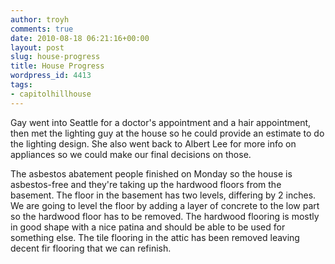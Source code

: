 ```yaml
---
author: troyh
comments: true
date: 2010-08-18 06:21:16+00:00
layout: post
slug: house-progress
title: House Progress
wordpress_id: 4413
tags:
- capitolhillhouse
---
```


Gay went into Seattle for a doctor's appointment and a hair appointment, then met the lighting guy at the house so he could provide an estimate to do the lighting design. She also went back to Albert Lee for more info on appliances so we could make our final decisions on those.

The asbestos abatement people finished on Monday so the house is asbestos-free and they're taking up the hardwood floors from the basement. The floor in the basement has two levels, differing by 2 inches. We are going to level the floor by adding a layer of concrete to the low part so the hardwood floor has to be removed. The hardwood flooring is mostly in good shape with a nice patina and should be able to be used for something else. The tile flooring in the attic has been removed leaving decent fir flooring that we can refinish.

